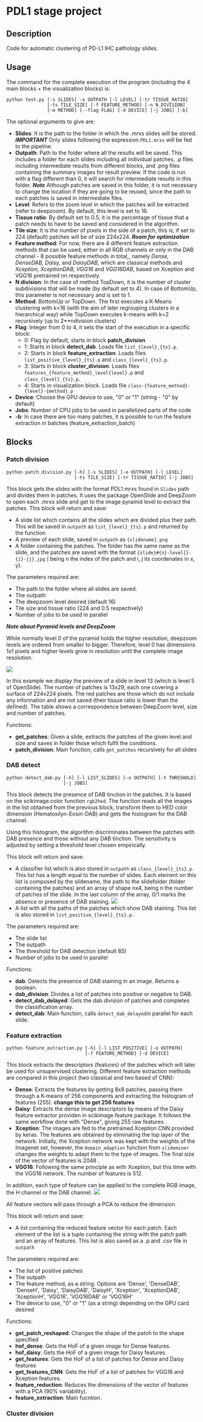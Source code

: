 # PDL1 stage project

## Description

Code for automatic clustering of PD-L1 IHC pathology slides.

## Usage

The command for the complete execution of the program (including the 4 main
blocks + the visualization blocks) is:

``` shell
python test.py [-s SLIDES] -o OUTPATH [-l LEVEL] [-tr TISSUE_RATIO]
               [-ts TILE_SIZE] [-f FEATURE_METHOD] [-n N_DIVISION]
               [-m METHOD] [--flag FLAG] [-d DEVICE] [-j JOBS] [-b]
```
The optional arguments to give are:

- **Slides**: It is the path to the folder in which the .mrxs slides will be stored.
***IMPORTANT*** Only slides following the expression `PDL1.mrxs` will be fed to
the pipeline.
- **Outpath**: Path to the folder where all the results will be saved. This
includes a folder for each slides including all individual patches, .p files
including intermediate results from different blocks, and .png files containing
the summary images for result preview. If the code is run with a flag different
than 0, it will search for intermediate results in this folder. ***Note***
Although patches are saved in this folder, it is not necessary to change the
location if they are going to be reused, since the path to each patches is saved
in intermediate files.
- **Level**: Refers to the zoom level in which the patches will be extracted
(refer to deepzoom). By default, this level is set to 16.
- **Tissue ratio**: By default set to 0.5, it is the percentage of tissue that
a patch needs to have to be saved and considered in the algorithm.
- **Tile size**: It is the number of pixels in the side of a patch, this is, if
set to 224 (default) patches will be of size 224x224. ***Room for optimization***
- **Feature method**: For now, there are 4 different feature extraction methods
that can be used, either in all RGB channels or only in the DAB channel - 8
possible feature methods in total,, namely *Dense, DenseDAB, Daisy,* and
*DaisyDAB,* which are classical methods and *Xception, XceptionDAB, VGG16* and
*VGG16DAB*, based on Xception and VGG16 pretrained nn respectively.
- **N division**: In the case of method TopDown, it is the number of cluster
subdivisions that will be made (by default set to 4). In case of BottomUp, this
parameter is not necessary and is set to 1.
- **Method**: BottomUp or TopDown. The first executes a K-Means clustering
with k=16 (with the aim of later regrouping clusters in a hierarchical way) while
TopDown executes k-means with k=2 recursively (up to 2**ndivision clusters)
- **Flag**: Integer from 0 to 4, it sets the start of the execution in a
specific block:
  - 0: Flag by default, starts in block **patch_division**
  - 1: Starts in block **detect_dab**. Loads file `list_{level}_{ts}.p`.
  - 2: Starts in block **feature_extraction**. Loads files `list_positive_{level}_{ts}.p`
  and `class_{level}_{ts}.p`.
  - 3: Starts in block **cluster_division**. Loads files `features_{feature_method}_level{level}.p`
  and `class_{level}_{ts}.p`.
  - 4: Starts in visualization block. Loads file `class-{feature_method}-{level}-{method}.p`  
- **Device**: Choose the GPU device to use, "0" or "1" (string - "0" by default)
- **Jobs**: Number of CPU jobs to be used in parallelized parts of the code
- **-b**: In case there are too many patches, it is possible to run the
feature extraction in batches (feature_extraction_batch)

## Blocks

### Patch division

``` shell
python patch_division.py [-h] [-s SLIDES] [-o OUTPATH] [-l LEVEL]
                         [-ts TILE_SIZE] [-tr TISSUE_RATIO] [-j JOBS]
```

This block gets the slides with the format PDL1.mrxs found in `Slides` path and
divides them in patches. It uses the package OpenSlide and DeepZoom to open each
.mrxs slide and get to the image pyramid level to extract the patches. This
block will return and save:
- A slide list which contains all the slides which are divided plus their path.
This will be saved in `outpath` as `list_{level}_{ts}.p` and returned by the
function
- A preview of each slide, saved in `outpath` as `{slidename}.png`
- A folder containing the patches. The folder has the same name as the slide,
and the patches are saved with the format `{slide}#{n}-level{}-{i}-{j}.jpg` (
being n the index of the patch and i, j its coordenates in x, y).

The parameters required are:
- The path to the folder where all slides are saved.
- The outpath
- The deepzoom level desired (default 16)
- Tile size and tissue ratio (224 and 0.5 respectively)
- Number of jobs to be used in parallel

***Note about Pyramid levels and DeepZoom***

While normally level 0 of the pyramid holds the higher resolution, deepzoom levels
are ordered from smaller to bigger. Therefore, level 0 has dimensions 1x1 pixels
and higher levels grow in resolution until the complete image resolution.

![](https://github.com/pilarOrtega/pdl1/blob/master/images/patch_division.png)

In this example we display the preview of a slide in level 13 (which is level 5
of OpenSlide). The number of patches is 13x29, each one covering a surface of
224x224 pixels. The red patches are those which do not include any information
and are not saved (their tissue ratio is lower than the defined). The table
shows a correspondence between DeepZoom level, size and number of patches.

Functions:
- **get_patches**: Given a slide, extracts the patches of the given level and
size and saves in folder those which fulfil the conditions.
- **patch_division**: Main function, calls `get_patches` recursively for all
slides


### DAB detect

``` shell
python detect_dab.py [-h] [-l LIST_SLIDES] [-o OUTPATH] [-t THRESHOLD]
                     [-j JOBS]
```

This block detects the presence of DAB tinction in the patches. It is based on
the scikimage.color function `rgb2hed`. The function reads all the images in
the list obtained from the previous block, transform them to HED color dimension
(Hematoxilyn-Eosin-DAB) and gets the histogram for the DAB channel.

Using this histogram, the algorithm discriminates between the patches with DAB
presence and those without any DAB tinction. The sensitivity is adjusted by
setting a threshold level chosen empirically.

This block will return and save:
- A classifier list which is also stored in `outpath` as `class_{level}_{ts}.p`.
This list has a length equal to the number of slides. Each element on this list
is composed by the slidename, the path to the slidefolder (folder containing the
patches) and an array of shape nx4, being n the number of patches of the slide.
In the last column of the array, 0/1 marks the absence or presence of DAB
staining.
![](https://github.com/pilarOrtega/pdl1/blob/master/images/class_{level}_{ts}.png)
- A list with all the paths of the patches which show DAB staining. This list is
also stored in `list_positive_{level}_{ts}.p`.

The parameters required are:
- The slide list
- The outpath
- The threshold for DAB detection (default 85)
- Number of jobs to be used in parallel

Functions:
- **dab**: Detects the presence of DAB staining in an image. Returns a boolean.
- **dab_division**: Divides a list of patches into positive or negative to DAB.
- **detect_dab_delayed**: Gets the dab division of patches and completes the
classification array.
- **detect_dab**: Main function, calls `detect_dab_delayed`in parallel for each
slide.

### Feature extraction

``` shell
python feature_extraction.py [-h] [-l LIST_POSITIVE] [-o OUTPATH]
                             [-f FEATURE_METHOD] [-d DEVICE]
```

This block extracts the descriptors (features) of the patches which will later
be used for unsupervised clustering. Different feature extraction methods are
compared in this project (two classical and two based of CNN):
- **Dense**: Extracts the features by getting 8x8 patches, passing them through
a K-means of 256 components and extracting the histogram of features (255). **change
this to get 256 features**
- **Daisy**: Extracts the dense image descriptors by means of the Daisy feature
extractor providen in scikimage.feature package. It follows the same workflow
done with "Dense", giving 255 raw features.  
- **Xception**: The images are fed to the pretrained Xception CNN provided by
keras. The features are obtained by eliminating the top layer of the network.
Initially, the Xception network was kept with the weights of the Imagenet
set, however, the `domain_adaption` function from `slideminer` changes the weights
to adapt them to the type of images. The final size of the vector of features is
2048 .
- **VGG16**: Following the same principle as with Xception, but this time with
the VGG16 network. The number of features is 512.

In addition, each type of feature can be applied to the complete RGB image, the
H channel or the DAB channel.
![](https://github.com/pilarOrtega/pdl1/blob/master/images/channels.png)

All feature vectors will pass through a PCA to reduce the dimension.

This block will return and save:
- A list containing the reduced feature vector for each patch. Each element of
the list is a tuple containing the string with the patch path and an array of
features. This list is also saved as a .p and .csv file in `outpath`

The parameters required are:
- The list of positive patches
- The outpath
- The feature method, as a string. Options are 'Dense', 'DenseDAB', 'DenseH',
'Daisy', 'DaisyDAB', 'DaisyH', 'Xception', 'XceptionDAB', 'XceptionH', 'VGG16',
'VGG16DAB' or 'VGG16H'
- The device to use, "0" or "1" (as a string) depending on the GPU card desired

Functions:
- **get_patch_reshaped**: Changes the shape of the patch to the shape specified
- **hof_dense**: Gets the HoF of a given image for Dense features.
- **hof_daisy**: Gets the HoF of a given image for Daisy features.
- **get_features**: Gets the HoF of a list of patches for Dense and Daisy features
- **get_features_CNN**: Gets the HoF of a list of patches for VGG16 and Xception
features.
- **feature_reduction**: Reduces the dimensions of the vector of features with
a PCA (90% variability).
- **feature_extraction**: Main fucntion. 

### Cluster division

###
